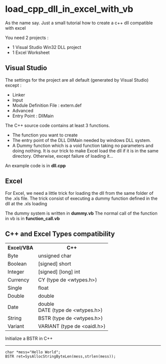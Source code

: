 load_cpp_dll_in_excel_with_vb
=============================

As the name say. Just a small tutorial how to create a c++ dll compatible with excel

You need 2 projects : 
* 1 Visual Studio Win32 DLL project
* 1 Excel Worksheet

Visual Studio
-------------
The settings for the project are all default (generated by Visual Studio) except :
* Linker
 * Input
  * Module Definition File : extern.def
 * Advanced
  * Entry Point : DllMain

The C++ source code contains at least 3 functions.
* The function you want to create
* The entry point of the DLL DllMain needed by windows DLL system.
* A Dummy function which is a void function taking no parameters and doing nothing. It is our trick to make Excel load the dll if it is in the same directory. Otherwise, except failure of loading it...

An example code is in **dll.cpp**

Excel
-----
For Excel, we need a little trick for loading the dll from the same folder of the .xls file.
The trick consist of executing a dummy function defined in the dll at the .xls loading

The dummy system is written in **dummy.vb**
The normal call of the function in vb is in **function_call.vb**

C++ and Excel Types compatibility
---------------------------------
<table>
  <tr>
    <th>Excel/VBA</th><th>C++</th>
  </tr>
  <tr>
    <td>Byte</td><td>unsigned char</td>
  </tr>
  <tr>
    <td>Boolean</td><td>[signed] short</td>
  </tr>
  <tr>
    <td>Integer</td><td>[signed] [long] int</td>
  </tr>
  <tr>
    <td>Currency</td><td>CY (type de &lt;wtypes.h&gt;)</td>
  </tr>
  <tr>
    <td>Single</td><td>float</td>
  </tr>
  <tr>
    <td>Double</td><td>double</td>
  </tr>
  <tr>
    <td>Date</td><td>double<br/>DATE (type de &lt;wtypes.h&gt;)</td>
  </tr>
  <tr>
    <td>String</td><td>BSTR (type de &lt;wtypes.h&gt;)</td>
  </tr>
  <tr>
    <td>Variant</td><td>VARIANT (type de &lt;oaidl.h&gt;)</td>
  </tr>
</table>

Initialize a BSTR in C++
________________________
    char *mess="Hello World";
    BSTR ret=SysAllocStringByteLen(mess,strlen(mess));

